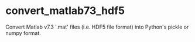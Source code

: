convert_matlab73_hdf5
=====================

Convert Matlab v7.3 '.mat' files (i.e. HDF5 file format) into Python's pickle or numpy format.